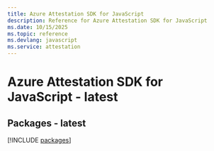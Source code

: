 ```yaml
---
title: Azure Attestation SDK for JavaScript
description: Reference for Azure Attestation SDK for JavaScript
ms.date: 10/15/2025
ms.topic: reference
ms.devlang: javascript
ms.service: attestation
---
```

# Azure Attestation SDK for JavaScript - latest
## Packages - latest
[!INCLUDE [packages](attestation-index.md)]